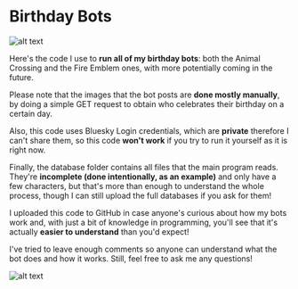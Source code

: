 # Birthday Bots

![alt text](https://i.imgur.com/0DaIxcD.jpg)

Here's the code I use to <b>run all of my birthday bots</b>: both the Animal Crossing and the Fire Emblem ones, with more potentially coming in the future.

Please note that the images that the bot posts are <b>done mostly manually</b>, by doing a simple GET request to obtain who celebrates their birthday on a certain day.

Also, this code uses Bluesky Login credentials, which are <b>private</b> therefore I can't share them, so this code <b>won't work</b> if you try to run it yourself as it is right now.

Finally, the database folder contains all files that the main program reads. They're <b>incomplete (done intentionally, as an example)</b> and only have a few characters, but that's more than enough to understand the whole process, though I can still upload the full databases if you ask for them!

I uploaded this code to GitHub in case anyone's curious about how my bots work and, with just a bit of knowledge in programming, you'll see that it's actually <b>easier to understand</b> than you'd expect!

I've tried to leave enough comments so anyone can understand what the bot does and how it works. Still, feel free to ask me any questions!

![alt text](https://i.imgur.com/0DaIxcD.jpg)
